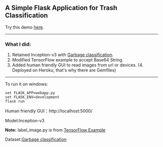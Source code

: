 ## A Simple Flask Application for Trash Classification

Try this demo [here](https://trash-recognition.herokuapp.com/).
***
### What I did:
1. Retained Inception-v3 with [Garbage classification](https://www.kaggle.com/asdasdasasdas/garbage-classification).
2. Modified TensorFlow example to accept Base64 String.
3. Added human friendly GUI to read images from url or devices.
(4. Deployed on Heroku, that's why there are Gemfiles) 
***
To run it on windows:
```
set FLASK_APP=webapp.py
set FLASK_ENV=development
flask run
```
Human friendly GUI：http://localhost:5000/

Model:Inception-v3

__Note:__ label_image.py is from [TensorFlow Example](https://raw.githubusercontent.com/tensorflow/tensorflow/master/tensorflow/examples/label_image/label_image.py)

Dataset:[Garbage classification](https://www.kaggle.com/asdasdasasdas/garbage-classification)

